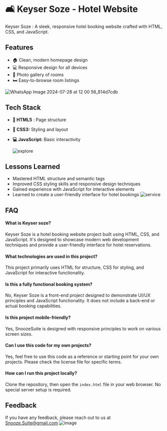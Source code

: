 # 🛋️ Keyser Soze  - Hotel Website 

Keyser Soze : A sleek, responsive hotel booking website crafted with HTML, CSS, and JavaScript.
## Features

- 🏠 Clean, modern homepage design
- 💻 Responsive design for all devices
- 📸 Photo gallery of rooms
- 🛏️ Easy-to-browse room listings

![WhatsApp Image 2024-07-28 at 12 00 56_814d7cdb](https://github.com/user-attachments/assets/911cfa63-971d-4fbb-b703-a009be38835e)

## Tech Stack

- **📄 HTML5** : Page structure
- **🎨 CSS3:** Styling and layout
- **💻 JavaScript:** Basic interactivity

  ![explore](https://github.com/user-attachments/assets/cc5a60eb-aaf1-4a1b-a617-bf4511c1efd0)


  

## Lessons Learned

- Mastered HTML structure and semantic tags
- Improved CSS styling skills and responsive design techniques
- Gained experience with JavaScript for interactive elements
- Learned to create a user-friendly interface for hotel bookings                                                 ![service](https://github.com/user-attachments/assets/ad784d6b-1753-41b3-ab92-0189b9ec0cc0)




                                                 
## FAQ

#### What is Keyser soze?

Keyser Soze is a hotel booking website project built using HTML, CSS, and JavaScript. It's designed to showcase modern web development techniques and provide a user-friendly interface for hotel reservations.

#### What technologies are used in this project?

This project primarily uses HTML for structure, CSS for styling, and JavaScript for interactive functionality.

#### Is this a fully functional booking system?

No, Keyser Soze is a front-end project designed to demonstrate UI/UX principles and JavaScript functionality. It does not include a back-end or actual booking capabilities.

#### Is this project mobile-friendly?

Yes, SnoozeSuite is designed with responsive principles to work on various screen sizes.

#### Can I use this code for my own projects?

Yes, feel free to use this code as a reference or starting point for your own projects. Please check the license file for specific terms.

#### How can I run this project locally?

Clone the repository, then open the `index.html` file in your web browser. No special server setup is required.
## Feedback

If you have any feedback, please reach out to us at Snooze.Suite@gmail.com
                                                                                                  ![image](https://github.com/user-attachments/assets/b84a4ae5-9b0f-43e3-b171-14aa4cb87b0d)

                                                                                       


















